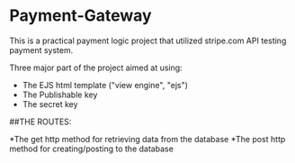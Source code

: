 # Payment-Gateway
This is a practical payment logic project that utilized stripe.com API testing payment system.

Three major part of the project aimed at using:
 * The EJS html template ("view engine", "ejs")
 * The Publishable key
 * The secret key

##THE ROUTES: 

 *The get http method for retrieving data from the database
 *The post http method for creating/posting to the database
 
 
 
